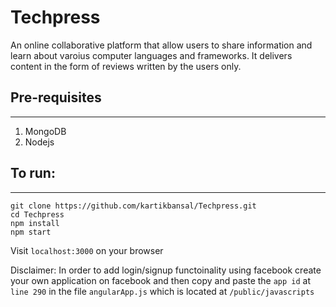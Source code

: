 # Techpress
An online collaborative platform that allow users to share information and learn about varoius
computer languages and frameworks. It delivers content in the form of reviews written by the users only.  

## Pre-requisites
---
1. MongoDB
2. Nodejs

## To run:
---
    git clone https://github.com/kartikbansal/Techpress.git
    cd Techpress
    npm install
    npm start

Visit ```localhost:3000``` on your browser

Disclaimer: In order to add login/signup functoinality using facebook create your own application on facebook and then copy and paste the ```app id``` at ```line 290``` in the file ```angularApp.js``` which is located at ```/public/javascripts```
